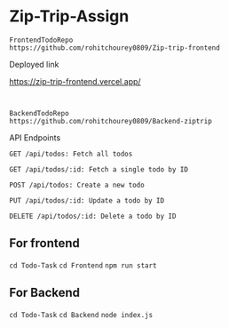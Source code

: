 # Zip-Trip-Assign

```
FrontendTodoRepo
https://github.com/rohitchourey0809/Zip-trip-frontend

```
Deployed link

https://zip-trip-frontend.vercel.app/

```


BackendTodoRepo
https://github.com/rohitchourey0809/Backend-ziptrip

```
API Endpoints

```
GET /api/todos: Fetch all todos
```

```
GET /api/todos/:id: Fetch a single todo by ID
```

```
POST /api/todos: Create a new todo
```

```
PUT /api/todos/:id: Update a todo by ID
```

```
DELETE /api/todos/:id: Delete a todo by ID
```

## For frontend

`cd Todo-Task`
`cd Frontend`
`npm run start`

## For Backend

`cd Todo-Task`
`cd Backend`
`node index.js`


